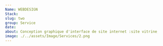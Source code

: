 ```yaml
---
Name: WEBDESIGN
Stack:
slug: two
group: Service
date:
about: Conception graphique d'interface de site internet :site vitrine, site e-commerce, bannière, newsletter, signature mail…
image: ./../assets/Image/Services/2.png
---
```


